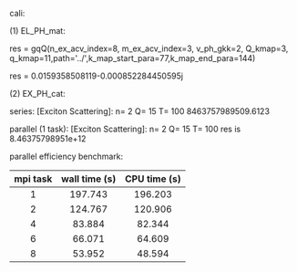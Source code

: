 cali:

(1) EL_PH_mat:

res = gqQ(n_ex_acv_index=8, m_ex_acv_index=3, v_ph_gkk=2, Q_kmap=3, q_kmap=11,path='../',k_map_start_para=77,k_map_end_para=144)

res = 0.0159358508119-0.000852284450595j


(2) EX_PH_cat:

series:
[Exciton Scattering]: n= 2  Q= 15 T= 100
8463757989509.6123

parallel (1 task):
[Exciton Scattering]: n= 2  Q= 15 T= 100
res is 8.46375798951e+12

parallel efficiency benchmark:


| mpi task    | wall time (s)    | CPU time (s) |
| :---: |   :---:       | :---: |
| 1        | 197.743        | 196.203   |
| 2        | 124.767         | 120.906   |
| 4 | 83.884 | 82.344|
| 6| 66.071|  64.609|
| 8 | 53.952 |  48.594
